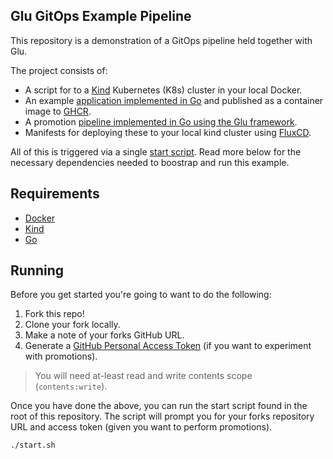 Glu GitOps Example Pipeline
---------------------------

This repository is a demonstration of a GitOps pipeline held together with Glu.

The project consists of:

- A script for to a [Kind](https://kind.sigs.k8s.io/) Kubernetes (K8s) cluster in your local Docker.
- An example [application implemented in Go](./cmd/app) and published as a container image to [GHCR](https://docs.github.com/en/packages/working-with-a-github-packages-registry/working-with-the-container-registry).
- A promotion [pipeline implemented in Go using the Glu framework](./cmd/pipeline).
- Manifests for deploying these to your local kind cluster using [FluxCD](https://github.com/fluxcd/flux2).

All of this is triggered via a single [start script](./start.sh).
Read more below for the necessary dependencies needed to boostrap and run this example.

## Requirements

- [Docker](https://www.docker.com/)
- [Kind](https://kind.sigs.k8s.io/)
- [Go](https://go.dev/)

## Running

Before you get started you're going to want to do the following:

1. Fork this repo!
2. Clone your fork locally.
3. Make a note of your forks GitHub URL.
4. Generate a [GitHub Personal Access Token](https://docs.github.com/en/authentication/keeping-your-account-and-data-secure/managing-your-personal-access-tokens) (if you want to experiment with promotions).

> You will need at-least read and write contents scope (`contents:write`).

Once you have done the above, you can run the start script found in the root of this repository.
The script will prompt you for your forks repository URL and access token (given you want to perform promotions).

```console
./start.sh
```

